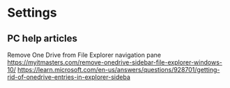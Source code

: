 # Settings

## PC help articles

Remove One Drive from File Explorer navigation pane
https://myitmasters.com/remove-onedrive-sidebar-file-explorer-windows-10/
https://learn.microsoft.com/en-us/answers/questions/928701/getting-rid-of-onedrive-entries-in-explorer-sideba
